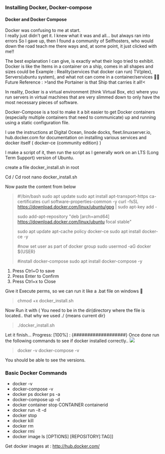 ### Installing Docker, Docker-compose
#### Docker and Docker Compose
Docker was confusing to me at start.  
I really just didn't get it.  I knew what it was and all... but always ran into errors
So I gave up, then I found a community of Selfhosters, who would down the road teach me there ways
and, at some point, it just clicked with me!!

The best explanation I can give, 
is exactly what their logo tried to exhibit.  
Docker is like the Items in a container on a ship, comes in all shapes and sizes could be
Example : Reality(services that docker can run)
TV(plex), Servers(ubuntu system), and what not can come in a container/services 🤷‍♂️ 
Future Reference : >!and the Portainer is that Ship that carries it all!<

In reality, Docker is a virtual environment (think Virtual Box, etc) 
where you run servers in virtual machines that are very slimmed down 
to only have the most necessary pieces of software.

Docker-Compose is a tool to make it a bit easier to get Docker containers 
(especially multiple containers that need to communicate) up and running using a static configuration file.

I use the instructions at Digital Ocean, linode docks, fleet.linuxserver.io, hub.docker.com
for documentation on installing various services and docker itself ( docker-ce {community edition} )

I make a script of it, then run the script as I generally work on an LTS (Long Term Support) version of Ubuntu.

create a file docker_install.sh in root

Cd / 
Cd root
nano docker_install.sh

Now paste the content from below

> #!/bin/bash
> sudo apt update
> sudo apt install apt-transport-https ca-certificates curl software-properties-common -y
> curl -fsSL https://download.docker.com/linux/ubuntu/gpg | sudo apt-key add -
> 
> sudo add-apt-repository "deb [arch=amd64] https://download.docker.com/linux/ubuntu focal stable"
> 
> sudo apt update
> apt-cache policy docker-ce
> sudo apt install docker-ce -y
> 
> #now set user as part of docker group
> sudo usermod -aG docker ${USER}
> 
> #install docker-compose
> sudo apt install docker-compose -y

1. Press Ctrl+O to save
2. Press Enter to Confirm
3. Press Ctrl+x to Close

Give it Execute perms, so we can run it like a .bat file on windows 🤔
>chmod +x docker_install.sh

Now Run it with ( You need to be in the dir(directory where the file is located.. that why we used ./ {means current dir}
>./docker_install.sh

Let it finish...
Progress: [100%] : {###################}
Once done run the following commands to see if docker installed correctly..
![](https://i.imgur.com/JXU5n25.png)
>docker -v
docker-compose -v

You should be able to see the versions.

### Basic Docker Commands

- docker -v
- docker-compose -v
- docker ps
docker ps -a 
- docker-compose up -d
-  docker container stop CONTAINER containerid
- docker run -it -d <image name>
- docker stop <container id>
- docker kill <container id>
- docker rm <container id>
- docker rmi <image-id>
- docker image ls [OPTIONS] [REPOSITORY[:TAG]]

Get docker images at : http://hub.docker.com/
